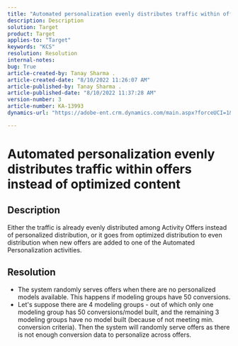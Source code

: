 ```yaml
---
title: "Automated personalization evenly distributes traffic within offers instead of optimized content"
description: Description
solution: Target
product: Target
applies-to: "Target"
keywords: "KCS"
resolution: Resolution
internal-notes: 
bug: True
article-created-by: Tanay Sharma .
article-created-date: "8/10/2022 11:26:07 AM"
article-published-by: Tanay Sharma .
article-published-date: "8/10/2022 11:37:28 AM"
version-number: 3
article-number: KA-13993
dynamics-url: "https://adobe-ent.crm.dynamics.com/main.aspx?forceUCI=1&pagetype=entityrecord&etn=knowledgearticle&id=ed916e37-9f18-ed11-b83e-0022480863e6"

---
```

# Automated personalization evenly distributes traffic within offers instead of optimized content

## Description


Either the traffic is already evenly distributed among Activity Offers instead of personalized distribution, or it goes from optimized distribution to even distribution when new offers are added to one of the Automated Personalization activities.


## Resolution


- The system randomly serves offers when there are no personalized models available. This happens if modeling groups have  50 conversions.
- Let's suppose there are 4 modeling groups - out of which only one modeling group has  50 conversions/model built, and the remaining 3 modeling groups have no model built (because of not meeting min. conversion criteria). Then the system will randomly serve offers as there is not enough conversion data to personalize across offers.

